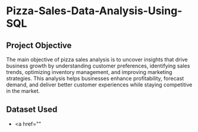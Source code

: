 # Pizza-Sales-Data-Analysis-Using-SQL
## Project Objective
The main objective of pizza sales analysis is to uncover insights that drive business growth by understanding customer preferences, identifying sales trends, optimizing inventory management, and improving marketing strategies. This analysis helps businesses enhance profitability, forecast demand, and deliver better customer experiences while staying competitive in the market.

## Dataset Used
* <a href=""






